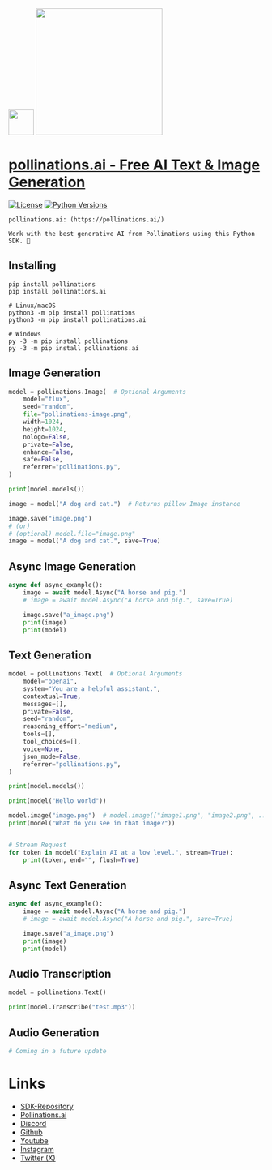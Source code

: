 <div id="header">
  <img src="https://i.ibb.co/p049Y5S/86964862.png" width="50"/>   <img src="https://i.ibb.co/r6JZ336/sketch1700556567238.png" width="250">
</div>

# [pollinations.ai - Free AI Text & Image Generation](https://pypi.org/project/pollinations)
[![License](https://img.shields.io/badge/license-MIT-blue.svg)](https://github.com/pollinations-ai/pollinations.ai/blob/main/LICENSE)
[![Python Versions](https://img.shields.io/badge/python-3%20%7C%203.10--3.13-blue)](https://www.python.org/downloads/)

```
pollinations.ai: (https://pollinations.ai/)

Work with the best generative AI from Pollinations using this Python SDK. 🐝
```

## Installing
```shell
pip install pollinations
pip install pollinations.ai

# Linux/macOS
python3 -m pip install pollinations
python3 -m pip install pollinations.ai

# Windows
py -3 -m pip install pollinations
py -3 -m pip install pollinations.ai
```

## Image Generation
```python
model = pollinations.Image(  # Optional Arguments
    model="flux",
    seed="random",
    file="pollinations-image.png",
    width=1024,
    height=1024,
    nologo=False,
    private=False,
    enhance=False,
    safe=False,
    referrer="pollinations.py",
)

print(model.models())

image = model("A dog and cat.")  # Returns pillow Image instance

image.save("image.png")  
# (or) 
# (optional) model.file="image.png"
image = model("A dog and cat.", save=True)
```

## Async Image Generation
```python
async def async_example():
    image = await model.Async("A horse and pig.")
    # image = await model.Async("A horse and pig.", save=True)

    image.save("a_image.png")
    print(image)
    print(model)
```

## Text Generation
```python
model = pollinations.Text(  # Optional Arguments
    model="openai",
    system="You are a helpful assistant.",
    contextual=True,
    messages=[],
    private=False,
    seed="random",
    reasoning_effort="medium",
    tools=[],
    tool_choices=[],
    voice=None,
    json_mode=False,
    referrer="pollinations.py",
)

print(model.models())

print(model("Hello world"))

model.image("image.png")  # model.image(["image1.png", "image2.png", ...])
print(model("What do you see in that image?"))


# Stream Request
for token in model("Explain AI at a low level.", stream=True):
    print(token, end="", flush=True)
```

## Async Text Generation
```python
async def async_example():
    image = await model.Async("A horse and pig.")
    # image = await model.Async("A horse and pig.", save=True)

    image.save("a_image.png")
    print(image)
    print(model)
```

## Audio Transcription
```python
model = pollinations.Text()

print(model.Transcribe("test.mp3"))
```

## Audio Generation
```python
# Coming in a future update
```

# Links
- [SDK-Repository](https://github.com/pollinations-ai/pollinations.ai)
- [Pollinations.ai](https://pollinations.ai/)
- [Discord](https://discord.gg/8HqSRhJVxn)
- [Github](https://github.com/pollinations)
- [Youtube](https://www.youtube.com/channel/UCk4yKnLnYfyUmCCbDzOZOug)
- [Instagram](https://instagram.com/pollinations_ai)
- [Twitter (X)](https://twitter.com/pollinations_ai)